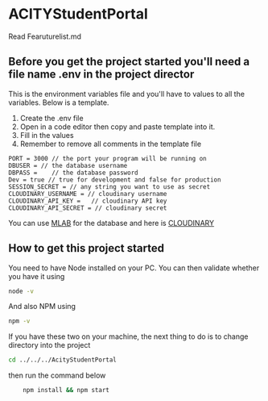 # ACITYStudentPortal

Read Fearuturelist.md

## Before you get the project started you'll need a file name .env in the project director
This is the environment variables file and you'll have to values to all the variables.
Below is a template. 
1. Create the .env file
2. Open in a code editor then copy and paste template into it.
3. Fill in the values
4. Remember to remove all comments in the template file
```text
PORT = 3000 // the port your program will be running on
DBUSER = // the database username
DBPASS =    // the database password
Dev = true // true for development and false for production
SESSION_SECRET = // any string you want to use as secret
CLOUDINARY_USERNAME = // cloudinary username
CLOUDINARY_API_KEY =   // cloudinary API key
CLOUDINARY_API_SECRET = // cloudinary secret
```
You can use [MLAB](http://mlab.com/) for the database and here is [CLOUDINARY](https://cloudinary.com/)

## How to get this project started
You need to have Node installed on your PC. You can then validate whether you have it using
```bash
node -v
```
And also NPM using
```bash
npm -v
```

If you have these two on your machine, the next thing to do is to change directory into the project
```bash
cd ../../../AcityStudentPortal
```
then run the command below
```bash
    npm install && npm start
```